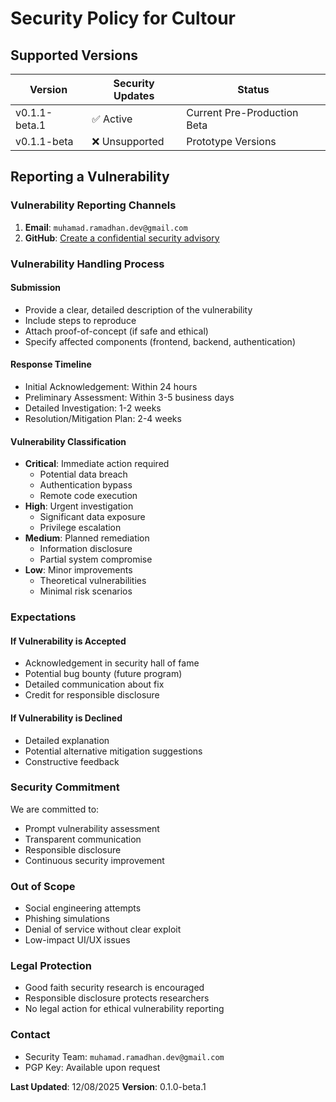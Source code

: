 # Security Policy for Cultour

## Supported Versions

| Version           | Security Updates | Status                |
|-------------------|------------------|----------------------|
| v0.1.1-beta.1     | ✅ Active        | Current Pre-Production Beta |
| v0.1.1-beta       | ❌ Unsupported   | Prototype Versions |

## Reporting a Vulnerability

### Vulnerability Reporting Channels

1. **Email**: `muhamad.ramadhan.dev@gmail.com`
2. **GitHub**: [Create a confidential security advisory](https://github.com/holycann/Cultour/security/advisories/new)

### Vulnerability Handling Process

#### Submission
- Provide a clear, detailed description of the vulnerability
- Include steps to reproduce
- Attach proof-of-concept (if safe and ethical)
- Specify affected components (frontend, backend, authentication)

#### Response Timeline
- Initial Acknowledgement: Within 24 hours
- Preliminary Assessment: Within 3-5 business days
- Detailed Investigation: 1-2 weeks
- Resolution/Mitigation Plan: 2-4 weeks

#### Vulnerability Classification
- **Critical**: Immediate action required
  - Potential data breach
  - Authentication bypass
  - Remote code execution
- **High**: Urgent investigation
  - Significant data exposure
  - Privilege escalation
- **Medium**: Planned remediation
  - Information disclosure
  - Partial system compromise
- **Low**: Minor improvements
  - Theoretical vulnerabilities
  - Minimal risk scenarios

### Expectations

#### If Vulnerability is Accepted
- Acknowledgement in security hall of fame
- Potential bug bounty (future program)
- Detailed communication about fix
- Credit for responsible disclosure

#### If Vulnerability is Declined
- Detailed explanation
- Potential alternative mitigation suggestions
- Constructive feedback

### Security Commitment

We are committed to:
- Prompt vulnerability assessment
- Transparent communication
- Responsible disclosure
- Continuous security improvement

### Out of Scope
- Social engineering attempts
- Phishing simulations
- Denial of service without clear exploit
- Low-impact UI/UX issues

### Legal Protection
- Good faith security research is encouraged
- Responsible disclosure protects researchers
- No legal action for ethical vulnerability reporting

### Contact
- Security Team: `muhamad.ramadhan.dev@gmail.com`
- PGP Key: Available upon request

**Last Updated**: 12/08/2025
**Version**: 0.1.0-beta.1
